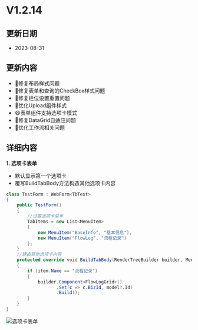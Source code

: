 # V1.2.14

## 更新日期

- 2023-08-31

## 更新内容

- 🐛修复布局样式问题
- 🐛修复表单和查询的CheckBox样式问题
- 🐛修复栏位设置重置问题
- 🔨优化Upload组件样式
- 😄表单组件支持选项卡模式
- 🐛修复DataGrid自适应问题
- 🔨优化工作流相关问题

## 详细内容

**1. 选项卡表单**

- 默认显示第一个选项卡
- 覆写BuildTabBody方法构造其他选项卡内容

```csharp
class TestForm : WebForm<TbTest>
{
    public TestForm()
    {
        //设置选项卡菜单
        TabItems = new List<MenuItem>
        {
            new MenuItem("BaseInfo", "基本信息"),
            new MenuItem("FlowLog", "流程记录")
        };
    }
    //建造其他选项卡内容
    protected override void BuildTabBody(RenderTreeBuilder builder, MenuItem item)
    {
        if (item.Name == "流程记录")
        {
            builder.Component<FlowLogGrid>()
                   .Set(c => c.BizId, model?.Id)
                   .Build();
        }
    }
}
```

![选项卡表单](https://foruda.gitee.com/images/1692525896476312213/378adc5c_14334.png "屏幕截图")
